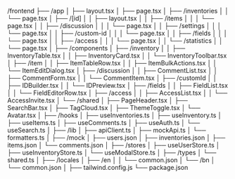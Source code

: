 /frontend
├── /app
│ ├── layout.tsx
│ ├── page.tsx
│ ├── /inventories
│ │ └── page.tsx
│ ├── /[id]
│ │ ├── layout.tsx
│ │ ├── /items
│ │ │ └── page.tsx
│ │ ├── /discussion
│ │ │ └── page.tsx
│ │ ├── /settings
│ │ │ └── page.tsx
│ │ ├── /custom-id
│ │ │ └── page.tsx
│ │ ├── /fields
│ │ │ └── page.tsx
│ │ ├── /access
│ │ │ └── page.tsx
│ │ └── /statistics
│ │ └── page.tsx
│
├── /components
│ ├── /inventory
│ │ ├── InventoryTable.tsx
│ │ ├── InventoryCard.tsx
│ │ └── InventoryToolbar.tsx
│ ├── /item
│ │ ├── ItemTableRow.tsx
│ │ ├── ItemBulkActions.tsx
│ │ └── ItemEditDialog.tsx
│ ├── /discussion
│ │ ├── CommentList.tsx
│ │ ├── CommentForm.tsx
│ │ └── CommentItem.tsx
│ ├── /customId
│ │ ├── IDBuilder.tsx
│ │ └── IDPreview.tsx
│ ├── /fields
│ │ ├── FieldList.tsx
│ │ └── FieldEditorRow.tsx
│ ├── /access
│ │ ├── AccessList.tsx
│ │ └── AccessInvite.tsx
│ └── /shared
│ ├── PageHeader.tsx
│ ├── SearchBar.tsx
│ ├── TagCloud.tsx
│ ├── ThemeToggle.tsx
│ └── Avatar.tsx
│
├── /hooks
│ ├── useInventories.ts
│ ├── useInventory.ts
│ ├── useItems.ts
│ ├── useComments.ts
│ ├── useAuth.ts
│ └── useSearch.ts
│
├── /lib
│ ├── apiClient.ts
│ ├── mockApi.ts
│ └── formatters.ts
│
├── /mock
│ ├── users.json
│ ├── inventories.json
│ ├── items.json
│ └── comments.json
│
├── /stores
│ ├── useUserStore.ts
│ ├── useInventoryStore.ts
│ └── useModalStore.ts
│
├── /types
│ └── shared.ts
│
├── /locales
│ ├── /en
│ │ └── common.json
│ └── /bn
│ └── common.json
│
├── tailwind.config.js
└── package.json
